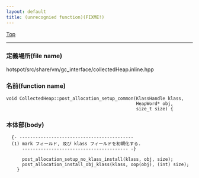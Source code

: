 ```yaml
---
layout: default
title: (unrecognied function)(FIXME!)
---
```

[Top](../index.html)

--- 
### 定義場所(file name)
hotspot/src/share/vm/gc_interface/collectedHeap.inline.hpp

### 名前(function name)
```
void CollectedHeap::post_allocation_setup_common(KlassHandle klass,
                                                 HeapWord* obj,
                                                 size_t size) {
```

### 本体部(body)
```
  {- -------------------------------------------
  (1) mark フィールド, 及び klass フィールドを初期化する.
      ---------------------------------------- -}

	  post_allocation_setup_no_klass_install(klass, obj, size);
	  post_allocation_install_obj_klass(klass, oop(obj), (int) size);
	}
	
```


